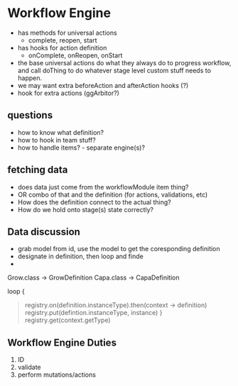 Workflow Engine
===============

- has methods for universal actions
    - complete, reopen, start
- has hooks for action definition
    - onComplete, onReopen, onStart
- the base universal actions do what they always do to progress workflow, and call doThing to do whatever stage level custom  stuff needs to happen.
- we may want extra beforeAction and afterAction hooks (?)
- hook for extra actions (ggArbitor?)

## questions

- how to know what definition?
- how to hook in team stuff?
- how to handle items? - separate engine(s)?

## fetching data

- does data just come from the workflowModule item thing?
- OR combo of that and the definition (for actions, validations, etc)
- How does the definition connect to the actual thing?
- How do we hold onto stage(s) state correctly?

## Data discussion
- grab model from id, use the model to get the coresponding definition
- designate in definition, then loop and finde
- 


Grow.class -> GrowDefinition
Capa.class -> CapaDefinition

loop {
  > registry.on(definition.instanceType).then(context -> definition)
  registry.put(defintion.instanceType, instance)
}
registry.get(context.getType)

## Workflow Engine Duties
1) ID
2) validate
3) perform mutations/actions
